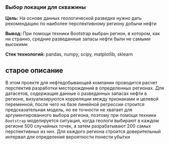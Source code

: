 ### Выбор локации для скважины 

**Цель:** На основе данных геологической разведки нужно дать рекомендацию по наиболее перспективному региону добычи нефти

**Вывод:** При помощи техники Bootstrap выбран регион, в котором, как ни странно, средние разведанные запасы нефти были не самыми высокими


**Стек технологий:** pandas, numpy, scipy, matplotlib, sklearn


## старое описание

В этом проекте для нефтедобывающей компании проводится расчет перспектив разработки месторождений в определенных регионах. Для датасетов, содержащие данные о разведанных запасах нефти в регионе, визуализируются корреляции между признаками и целевой переменной, после чего на базе линейной регрессии строится предсказательная модель, но ее точности не хватает для аргументированного выбора региона, поэтому при помощи техники `Bootstrap` моделируется ситуация, когда геологи выбирают в каждом регионе 500 случайных точек, а затем разрабатывают 200 самых перспективных из них. Для каждого региона строится доверительный интервал для определения вероятности понести убытки
